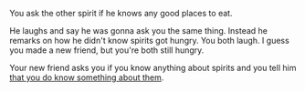 You ask the other spirit if he knows any good places to eat.

He laughs and say he was gonna ask you the same thing.  Instead
he remarks on how he didn't know spirits got hungry.  You both
laugh.  I guess you made a new friend, but you're both still
hungry.

Your new friend asks you if you know anything about spirits and
you tell him [that you do know something about them](new_friend/new_friend.md).
